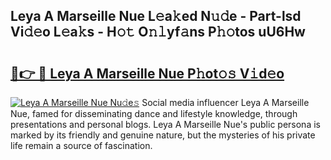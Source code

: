 ## Leya A Marseille Nue L𝚎a𝚔ed N𝚞𝚍e - Part-lsd Vi𝚍𝚎o L𝚎a𝚔s - H𝚘𝚝 O𝚗𝚕yf𝚊ns P𝚑𝚘tos uU6Hw

# <h2><a href="http://kf68w39.oniu.top/?m=Leya+A+Marseille+Nue">🔗👉 🔴 Leya A Marseille Nue P𝚑ot𝚘𝚜 V𝚒d𝚎o</a></h2>

[![Leya A Marseille Nue Nu𝚍e𝚜](https://i.imgur.com/0qMVB7G.gif)](http://kf68w39.oniu.top/?m=Leya+A+Marseille+Nue)
Social media influencer Leya A Marseille Nue, famed for disseminating dance and lifestyle knowledge, through presentations and personal blogs. Leya A Marseille Nue's public persona is marked by its friendly and genuine nature, but the mysteries of his private life remain a source of fascination.  
